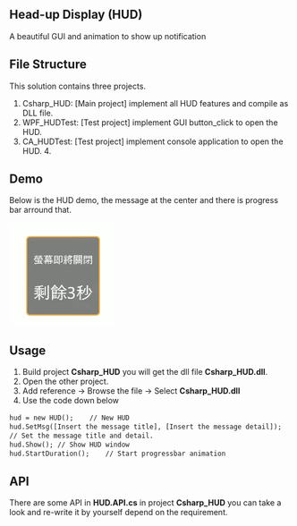 ## Head-up Display (HUD)
A beautiful GUI and animation to show up notification

## File Structure
This solution contains three projects.
  1. Csharp_HUD: [Main project] implement all HUD features and compile as DLL file.
  2. WPF_HUDTest: [Test project] implement GUI button_click to open the HUD.
  3. CA_HUDTest: [Test project] implement console application to open the HUD.  4. 

## Demo
Below is the HUD demo, the message at the center and there is progress bar arround that.

![Demo](images/demo.gif)

## Usage
  1. Build project **Csharp_HUD** you will get the dll file **Csharp_HUD.dll**.
  2. Open the other project.
  3. Add reference -> Browse the file -> Select **Csharp_HUD.dll**
  4. Use the code down below
```<C#>
hud = new HUD();	// New HUD
hud.SetMsg([Insert the message title], [Insert the message detail]);	// Set the message title and detail.
hud.Show();	// Show HUD window
hud.StartDuration();	// Start progressbar animation
```

## API
There are some API in **HUD.API.cs** in project **Csharp_HUD** you can take a look and re-write it by yourself depend on the requirement.